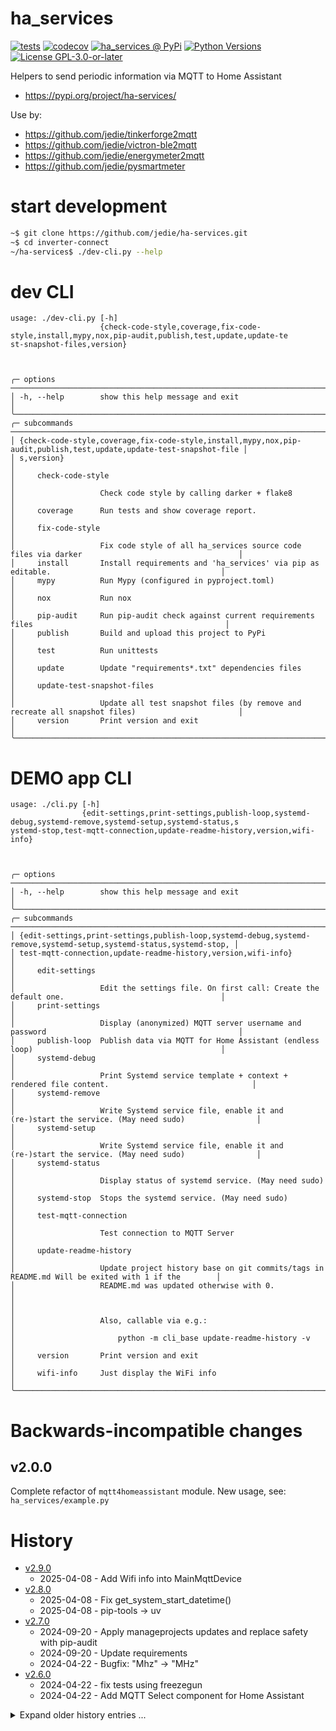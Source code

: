 # ha_services

[![tests](https://github.com/jedie/ha_services/actions/workflows/tests.yml/badge.svg?branch=main)](https://github.com/jedie/ha_services/actions/workflows/tests.yml)
[![codecov](https://codecov.io/github/jedie/ha_services/branch/main/graph/badge.svg)](https://app.codecov.io/github/jedie/ha_services)
[![ha_services @ PyPi](https://img.shields.io/pypi/v/ha_services?label=ha_services%20%40%20PyPi)](https://pypi.org/project/ha_services/)
[![Python Versions](https://img.shields.io/pypi/pyversions/ha_services)](https://github.com/jedie/ha_services/blob/main/pyproject.toml)
[![License GPL-3.0-or-later](https://img.shields.io/pypi/l/ha_services)](https://github.com/jedie/ha_services/blob/main/LICENSE)

Helpers to send periodic information via MQTT to Home Assistant

* https://pypi.org/project/ha-services/

Use by:

* https://github.com/jedie/tinkerforge2mqtt
* https://github.com/jedie/victron-ble2mqtt
* https://github.com/jedie/energymeter2mqtt
* https://github.com/jedie/pysmartmeter

# start development

```bash
~$ git clone https://github.com/jedie/ha-services.git
~$ cd inverter-connect
~/ha-services$ ./dev-cli.py --help
```


# dev CLI

[comment]: <> (✂✂✂ auto generated dev help start ✂✂✂)
```
usage: ./dev-cli.py [-h]
                    {check-code-style,coverage,fix-code-style,install,mypy,nox,pip-audit,publish,test,update,update-te
st-snapshot-files,version}



╭─ options ──────────────────────────────────────────────────────────────────────────────────────────────────────────╮
│ -h, --help        show this help message and exit                                                                  │
╰────────────────────────────────────────────────────────────────────────────────────────────────────────────────────╯
╭─ subcommands ──────────────────────────────────────────────────────────────────────────────────────────────────────╮
│ {check-code-style,coverage,fix-code-style,install,mypy,nox,pip-audit,publish,test,update,update-test-snapshot-file │
│ s,version}                                                                                                         │
│     check-code-style                                                                                               │
│                   Check code style by calling darker + flake8                                                      │
│     coverage      Run tests and show coverage report.                                                              │
│     fix-code-style                                                                                                 │
│                   Fix code style of all ha_services source code files via darker                                   │
│     install       Install requirements and 'ha_services' via pip as editable.                                      │
│     mypy          Run Mypy (configured in pyproject.toml)                                                          │
│     nox           Run nox                                                                                          │
│     pip-audit     Run pip-audit check against current requirements files                                           │
│     publish       Build and upload this project to PyPi                                                            │
│     test          Run unittests                                                                                    │
│     update        Update "requirements*.txt" dependencies files                                                    │
│     update-test-snapshot-files                                                                                     │
│                   Update all test snapshot files (by remove and recreate all snapshot files)                       │
│     version       Print version and exit                                                                           │
╰────────────────────────────────────────────────────────────────────────────────────────────────────────────────────╯
```
[comment]: <> (✂✂✂ auto generated dev help end ✂✂✂)


# DEMO app CLI

[comment]: <> (✂✂✂ auto generated main help start ✂✂✂)
```
usage: ./cli.py [-h]
                {edit-settings,print-settings,publish-loop,systemd-debug,systemd-remove,systemd-setup,systemd-status,s
ystemd-stop,test-mqtt-connection,update-readme-history,version,wifi-info}



╭─ options ──────────────────────────────────────────────────────────────────────────────────────────────────────────╮
│ -h, --help        show this help message and exit                                                                  │
╰────────────────────────────────────────────────────────────────────────────────────────────────────────────────────╯
╭─ subcommands ──────────────────────────────────────────────────────────────────────────────────────────────────────╮
│ {edit-settings,print-settings,publish-loop,systemd-debug,systemd-remove,systemd-setup,systemd-status,systemd-stop, │
│ test-mqtt-connection,update-readme-history,version,wifi-info}                                                      │
│     edit-settings                                                                                                  │
│                   Edit the settings file. On first call: Create the default one.                                   │
│     print-settings                                                                                                 │
│                   Display (anonymized) MQTT server username and password                                           │
│     publish-loop  Publish data via MQTT for Home Assistant (endless loop)                                          │
│     systemd-debug                                                                                                  │
│                   Print Systemd service template + context + rendered file content.                                │
│     systemd-remove                                                                                                 │
│                   Write Systemd service file, enable it and (re-)start the service. (May need sudo)                │
│     systemd-setup                                                                                                  │
│                   Write Systemd service file, enable it and (re-)start the service. (May need sudo)                │
│     systemd-status                                                                                                 │
│                   Display status of systemd service. (May need sudo)                                               │
│     systemd-stop  Stops the systemd service. (May need sudo)                                                       │
│     test-mqtt-connection                                                                                           │
│                   Test connection to MQTT Server                                                                   │
│     update-readme-history                                                                                          │
│                   Update project history base on git commits/tags in README.md Will be exited with 1 if the        │
│                   README.md was updated otherwise with 0.                                                          │
│                                                                                                                    │
│                   Also, callable via e.g.:                                                                         │
│                       python -m cli_base update-readme-history -v                                                  │
│     version       Print version and exit                                                                           │
│     wifi-info     Just display the WiFi info                                                                       │
╰────────────────────────────────────────────────────────────────────────────────────────────────────────────────────╯
```
[comment]: <> (✂✂✂ auto generated main help end ✂✂✂)


# Backwards-incompatible changes
## v2.0.0

Complete refactor of `mqtt4homeassistant` module.
New usage, see: `ha_services/example.py`


# History

[comment]: <> (✂✂✂ auto generated history start ✂✂✂)

* [v2.9.0](https://github.com/jedie/ha-services/compare/v2.8.0...v2.9.0)
  * 2025-04-08 - Add Wifi info into MainMqttDevice
* [v2.8.0](https://github.com/jedie/ha-services/compare/v2.7.0...v2.8.0)
  * 2025-04-08 - Fix get_system_start_datetime()
  * 2025-04-08 - pip-tools -> uv
* [v2.7.0](https://github.com/jedie/ha-services/compare/v2.6.0...v2.7.0)
  * 2024-09-20 - Apply manageprojects updates and replace safety with pip-audit
  * 2024-09-20 - Update requirements
  * 2024-04-22 - Bugfix: "Mhz" -> "MHz"
* [v2.6.0](https://github.com/jedie/ha-services/compare/v2.5.0...v2.6.0)
  * 2024-04-22 - fix tests using freezegun
  * 2024-04-22 - Add MQTT Select component for Home Assistant

<details><summary>Expand older history entries ...</summary>

* [v2.5.0](https://github.com/jedie/ha-services/compare/v2.4.0...v2.5.0)
  * 2024-03-27 - Skip config publising for a while and add more system sensors
* [v2.4.0](https://github.com/jedie/ha-services/compare/v2.3.0...v2.4.0)
  * 2024-03-26 - Enhance system sensors
* [v2.3.0](https://github.com/jedie/ha-services/compare/v2.2.0...v2.3.0)
  * 2024-03-26 - Replace up_time, running_time and add cpu_freq_sensor
  * 2024-03-25 - Update README.md
* [v2.2.0](https://github.com/jedie/ha-services/compare/v2.1.0...v2.2.0)
  * 2024-03-25 - Add `main_uid` as unique "prefix" that defaults to the current hostname
* [v2.1.0](https://github.com/jedie/ha-services/compare/v2.0.1...v2.1.0)
  * 2024-03-25 - Remove Python 3.9 support
  * 2024-03-25 - Update requirements
  * 2024-03-25 - Add "via_device"
* [v2.0.1](https://github.com/jedie/ha-services/compare/v2.0.0...v2.0.1)
  * 2024-03-24 - Fix #59 Don't crash if command topic can't be subscribed
* [v2.0.0](https://github.com/jedie/ha-services/compare/v0.6.0...v2.0.0)
  * 2024-03-23 - Add device class to BinarySensor
  * 2024-03-23 - fix test with python 3.10
  * 2024-03-23 - Add BinarySensor
  * 2024-03-22 - Complete refactor mqtt4homeassistant module
* [v0.6.0](https://github.com/jedie/ha-services/compare/v0.5.0...v0.6.0)
  * 2024-03-15 - Bugfix publish command
  * 2024-03-15 - Enhance MQTT data structure and defaults
  * 2024-03-15 - Update project by split CLI
  * 2024-03-15 - Update requirements
* [v0.5.0](https://github.com/jedie/ha-services/compare/v0.4.0...v0.5.0)
  * 2024-03-09 - Migrate to new paho api
  * 2024-03-09 - Apply cookiecutter template updates
  * 2024-02-22 - Update requirements
  * 2023-12-17 - Apply manageprojects updates
  * 2023-12-17 - Fix useless tuple creation
* [v0.4.0](https://github.com/jedie/ha-services/compare/v0.3.4...v0.4.0)
  * 2023-08-09 - Use https://github.com/jedie/cli-base-utilities
* [v0.3.4](https://github.com/jedie/ha-services/compare/v0.3.3...v0.3.4)
  * 2023-08-08 - move "subprocess_utils" to "cli_tools"
* [v0.3.3](https://github.com/jedie/ha-services/compare/v0.3.2...v0.3.3)
  * 2023-08-08 - Update requirements
  * 2023-08-08 - toml-settings: Expand ~ and ~user constructs for path configs
  * 2023-08-08 - Display more frames in tracebacks
* [v0.3.2](https://github.com/jedie/ha-services/compare/v0.3.1...v0.3.2)
  * 2023-05-21 - Bugfix systemd.api if Systemd is not available (e.g. on a Mac)
* [v0.3.1](https://github.com/jedie/ha-services/compare/v0.3.0...v0.3.1)
  * 2023-05-20 - Better error message in open_editor_for() and add test for it.
* [v0.3.0](https://github.com/jedie/ha-services/compare/v0.2.0...v0.3.0)
  * 2023-05-19 - Move unittest/tox commands and add a coverage fix
  * 2023-05-19 - Refactor logging setup and verbosity levels
* [v0.2.0](https://github.com/jedie/ha-services/compare/v0.1.0...v0.2.0)
  * 2023-05-18 - Use term width == 100 for README examples.
  * 2023-05-18 - Fix github CI run by apply strip_ansi() to CLI stdout
  * 2023-05-18 - try to fix CI
  * 2023-05-18 - add: AssertCliHelpInReadme() and CliMock()
  * 2023-05-18 - Add MockTomlSettings
  * 2023-05-18 - update requirements
  * 2023-05-18 - Refactor MockSystemdServiceInfo and add some tests tools
  * 2023-05-17 - Refactor SystemdServiceInfo dataclass
  * 2023-05-11 - Rafactor toml settings and systemd and other stuff ;)
  * 2023-05-11 - Bugfix sudo calls by expand_user() that has special handling for sudo calls
* [v0.1.0](https://github.com/jedie/ha-services/compare/v0.0.1...v0.1.0)
  * 2023-05-09 - Add systemd service helper
  * 2023-05-08 - Update README.md
  * 2023-05-07 - fix CI
* [v0.0.1](https://github.com/jedie/ha-services/compare/9fa332a...v0.0.1)
  * 2023-05-07 - fix packaging
  * 2023-05-07 - Implement "publish-loop"
  * 2023-05-07 - sensible editor ;)
  * 2023-05-07 - Add "mqtt4homeassistant" and "toml_settings"
  * 2023-05-07 - init

</details>


[comment]: <> (✂✂✂ auto generated history end ✂✂✂)

